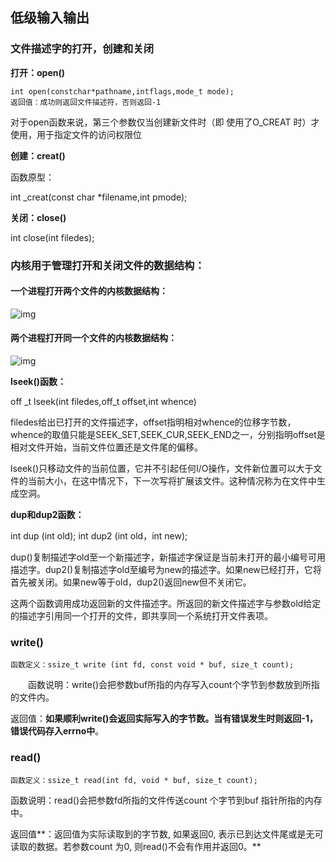 ## 低级输入输出

### 文件描述字的打开，创建和关闭

**打开：open()**

```
int open(constchar*pathname,intflags,mode_t mode);
返回值：成功则返回文件描述符，否则返回-1
```

对于open函数来说，第三个参数仅当创建新文件时（即 使用了O_CREAT 时）才使用，用于指定文件的访问权限位



**创建：creat()**

函数原型：

int _creat(const char *filename,int pmode);



**关闭：close()**

int close(int filedes);



### 内核用于管理打开和关闭文件的数据结构：

#### 一个进程打开两个文件的内核数据结构：

![img](http://blog.chinaunix.net/attachment/201409/15/16813896_1410748872KKtI.png)

#### 两个进程打开同一个文件的内核数据结构：

![img](http://blog.chinaunix.net/attachment/201412/19/16813896_14189567160508.jpg)

**lseek()函数：**

off _t  lseek(int filedes,off_t offset,int whence)

filedes给出已打开的文件描述字，offset指明相对whence的位移字节数，whence的取值只能是SEEK_SET,SEEK_CUR,SEEK_END之一，分别指明offset是相对文件开始，当前文件位置还是文件尾的偏移。

lseek()只移动文件的当前位置，它并不引起任何I/O操作，文件新位置可以大于文件的当前大小，在这中情况下，下一次写将扩展该文件。这种情况称为在文件中生成空洞。



**dup和dup2函数：**

int dup (int old);
int dup2 (int old，int new);

dup()复制描述字old至一个新描述字，新描述字保证是当前未打开的最小编号可用描述字。dup2()复制描述字old至编号为new的描述字。如果new已经打开，它将首先被关闭。如果new等于old，dup2()返回new但不关闭它。



这两个函数调用成功返回新的文件描述字。所返回的新文件描述字与参数old给定的描述字引用同一个打开的文件，即共享同一个系统打开文件表项。

### write()

```
函数定义：ssize_t write (int fd, const void * buf, size_t count); 
```

　　函数说明：write()会把参数buf所指的内存写入count个字节到参数放到所指的文件内。

返回值：**如果顺利write()会返回实际写入的字节数。当有错误发生时则返回-1，错误代码存入errno中**。



### read()

```
函数定义：ssize_t read(int fd, void * buf, size_t count);
```

函数说明：read()会把参数fd所指的文件传送count 个字节到buf 指针所指的内存中。

返回值**：返回值为实际读取到的字节数, 如果返回0, 表示已到达文件尾或是无可读取的数据。若参数count 为0, 则read()不会有作用并返回0。**